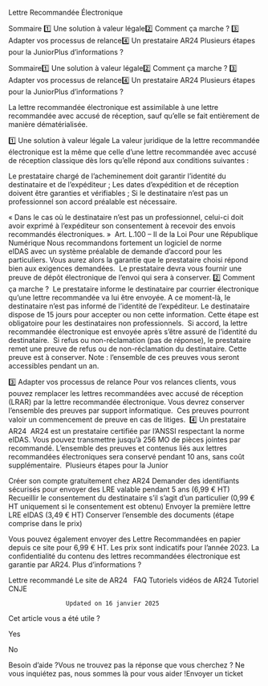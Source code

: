 



Lettre Recommandée Électronique

Sommaire 
1️⃣ Une solution à valeur légale2️⃣ Comment ça marche ? 3️⃣ Adapter vos processus de relance4️⃣ Un prestataire AR24 Plusieurs étapes pour la JuniorPlus d’informations ?



Sommaire1️⃣ Une solution à valeur légale2️⃣ Comment ça marche ? 3️⃣ Adapter vos processus de relance4️⃣ Un prestataire AR24 Plusieurs étapes pour la JuniorPlus d’informations ?

La lettre recommandée électronique est assimilable à une lettre recommandée avec accusé de réception, sauf qu’elle se fait entièrement de manière dématérialisée. 

1️⃣ Une solution à valeur légale
La valeur juridique de la lettre recommandée électronique est la même que celle d’une lettre recommandée avec accusé de réception classique dès lors qu’elle répond aux conditions suivantes : 

Le prestataire chargé de l’acheminement doit garantir l’identité du destinataire et de l’expéditeur ;
Les dates d’expédition et de réception doivent être garanties et vérifiables ;
Si le destinataire n’est pas un professionnel son accord préalable est nécessaire. 


« Dans le cas où le destinataire n’est pas un professionnel, celui-ci doit avoir exprimé à l’expéditeur son consentement à recevoir des envois recommandés électroniques. » 
Art. L.100 – II de la Loi Pour une République Numérique
Nous recommandons fortement un logiciel de norme eIDAS avec un système préalable de demande d’accord pour les particuliers. Vous aurez alors la garantie que le prestataire choisi répond bien aux exigences demandées. 
Le prestataire devra vous fournir une preuve de dépôt électronique de l’envoi qui sera à conserver.
2️⃣ Comment ça marche ? 
Le prestataire informe le destinataire par courrier électronique qu’une lettre recommandée va lui être envoyée. A ce moment-là, le destinataire n’est pas informé de l’identité de l’expéditeur. Le destinataire dispose de 15 jours pour accepter ou non cette information. Cette étape est obligatoire pour les destinataires non professionnels. 
Si accord, la lettre recommandée électronique est envoyée après s’être assuré de l’identité du destinataire. 
Si refus ou non-réclamation (pas de réponse), le prestataire remet une preuve de refus ou de non-réclamation du destinataire. Cette preuve est à conserver.
Note : l’ensemble de ces preuves vous seront accessibles pendant un an.

3️⃣ Adapter vos processus de relance
Pour vos relances clients, vous pouvez remplacer les lettres recommandées avec accusé de réception (LRAR) par la lettre recommandée électronique. Vous devrez conserver l’ensemble des preuves par support informatique. 
Ces preuves pourront valoir un commencement de preuve en cas de litiges. 
4️⃣ Un prestataire AR24 
AR24 est un prestataire certifiée par l’ANSSI respectant la norme eIDAS. Vous pouvez transmettre jusqu’à 256 MO de pièces jointes par recommandé. L’ensemble des preuves et contenus liés aux lettres recommandées électroniques sera conservé pendant 10 ans, sans coût supplémentaire. 
Plusieurs étapes pour la Junior

Créer son compte gratuitement chez AR24
Demander des identifiants sécurisés pour envoyer des LRE valable pendant 5 ans (6,99 € HT)
Recueillir le consentement du destinataire s’il s’agit d’un particulier (0,99 € HT uniquement si le consentement est obtenu)
Envoyer la première lettre LRE eIDAS (3,49 € HT)
Conserver l’ensemble des documents (étape comprise dans le prix)

Vous pouvez également envoyer des Lettre Recommandées en papier depuis ce site pour 6,99 € HT.
Les prix sont indicatifs pour l’année 2023.
La confidentialité du contenu des lettres recommandées électronique est garantie par AR24.
Plus d’informations ?

Lettre recommandé 
Le site de AR24  
FAQ
Tutoriels vidéos de AR24
Tutoriel CNJE



					Updated on 16 janvier 2025				



Cet article vous a été utile ?




Yes



No





Besoin d’aide ?Vous ne trouvez pas la réponse que vous cherchez ? Ne vous inquiétez pas, nous sommes là pour vous aider !Envoyer un ticket

